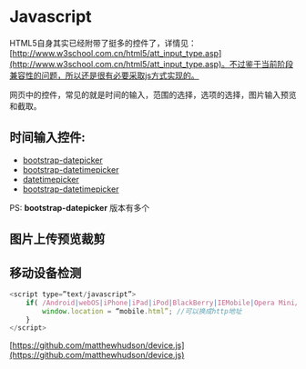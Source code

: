 # Javascript

HTML5自身其实已经附带了挺多的控件了，详情见：[http://www.w3school.com.cn/html5/att_input_type.asp](http://www.w3school.com.cn/html5/att_input_type.asp)。不过鉴于当前阶段兼容性的问题，所以还是很有必要采取js方式实现的。

网页中的控件，常见的就是时间的输入，范围的选择，选项的选择，图片输入预览和截取。


## 时间输入控件:

- [bootstrap-datepicker](https://github.com/eternicode/bootstrap-datepicker "使用")
- [bootstrap-datetimepicker](https://github.com/smalot/bootstrap-datetimepicker)
- [datetimepicker](https://github.com/xdan/datetimepicker)
- [bootstrap-datetimepicker](https://github.com/Eonasdan/bootstrap-datetimepicker)

PS: **bootstrap-datepicker** 版本有多个


## 图片上传预览裁剪

## 移动设备检测

```javascript
<script type=”text/javascript”>
	if( /Android|webOS|iPhone|iPad|iPod|BlackBerry|IEMobile|Opera Mini/i.test(navigator.userAgent) ) {
		window.location = “mobile.html”; //可以换成http地址
	}
</script>
```

[https://github.com/matthewhudson/device.js](https://github.com/matthewhudson/device.js)
